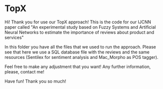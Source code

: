# TopX

Hi! Thank you for use our TopX approach!
This is the code for our IJCNN paper called "An experimental study based on Fuzzy Systems and Artificial Neural Networks to estimate the importance of reviews about product and services"

In this folder you have all the files that we used to run the approach. Please see that here we use a SQL database file with the reviews and the same resources (Sentilex for sentiment analysis and Mac_Morpho as POS tagger).

Feel free to make any adjustment that you want! Any further information, please, contact me!

Have fun! Thank you so much!
